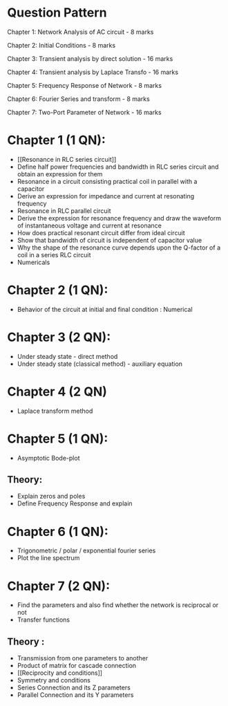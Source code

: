 
# Question Pattern
Chapter 1: Network Analysis of AC circuit - 8 marks

Chapter 2: Initial Conditions - 8 marks

Chapter 3: Transient analysis by direct solution - 16 marks

Chapter 4: Transient analysis  by Laplace Transfo - 16 marks

Chapter 5: Frequency Response of Network - 8 marks

Chapter 6: Fourier Series and transform - 8 marks

Chapter 7: Two-Port Parameter of Network - 16 marks


# Chapter 1 (1 QN): 
* [[Resonance in RLC series circuit]]
* Define half power frequencies and bandwidth in RLC series circuit and obtain an expression for them
* Resonance in a circuit consisting practical coil in parallel with a capacitor 
* Derive an expression for impedance and current at resonating frequency
* Resonance in RLC parallel circuit 
* Derive the expression for resonance frequency and draw the waveform of instantaneous voltage and current at resonance
* How does practical resonant circuit differ from ideal circuit
* Show that bandwidth of circuit is independent of capacitor value
* Why the shape of the resonance curve depends upon the Q-factor of a coil in a series RLC circuit
* Numericals


# Chapter 2 (1 QN):
* Behavior of the circuit at initial and final condition : Numerical


# Chapter 3 (2 QN):
* Under steady state - direct method 
* Under steady state (classical method) - auxiliary equation


# Chapter 4 (2 QN)
* Laplace transform method 


# Chapter 5 (1 QN):
* Asymptotic Bode-plot


## Theory:
* Explain zeros and poles
* Define Frequency Response and explain


# Chapter 6 (1 QN):
* Trigonometric / polar / exponential fourier series 
* Plot the line spectrum


# Chapter 7 (2 QN):
* Find the parameters and also find whether the network is reciprocal or not
* Transfer functions
## Theory : 
* Transmission from one parameters to another
* Product of matrix for cascade connection
* [[Reciprocity and conditions]]
* Symmetry and conditions
* Series Connection and its Z parameters
* Parallel Connection and its Y parameters